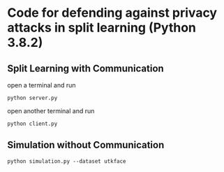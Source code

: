 # Code for defending against privacy attacks in split learning (Python 3.8.2)

## Split Learning with Communication

open a terminal and run
```commandline
python server.py
```

open another terminal and run
```commandline
python client.py
```

## Simulation without Communication

```commandline
python simulation.py --dataset utkface 
```

